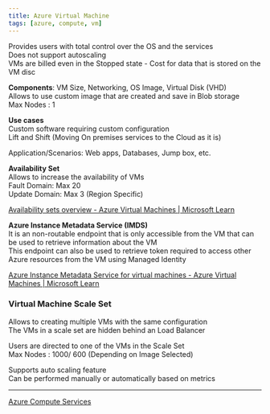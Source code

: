 ```yaml
---
title: Azure Virtual Machine
tags: [azure, compute, vm]
---
```


Provides users with total control over the OS and the services  
Does not support autoscaling  
VMs are billed even in the Stopped state - Cost for data that is stored on the VM disc

**Components**: VM Size, Networking, OS Image, Virtual Disk (VHD)  
Allows to use custom image that are created and save in Blob storage  
Max Nodes : 1

**Use cases**  
Custom software requiring custom configuration  
Lift and Shift (Moving On premises services to the Cloud as it is)

Application/Scenarios: Web apps, Databases, Jump box, etc.

**Availability Set**  
Allows to increase the availability of VMs  
Fault Domain: Max 20  
Update Domain: Max 3 (Region Specific)

[Availability sets overview - Azure Virtual Machines | Microsoft Learn](https://learn.microsoft.com/bs-latn-ba/azure/virtual-machines/availability-set-overview#how-do-availability-sets-work)

**Azure Instance Metadata Service (IMDS)**  
It is an non-routable endpoint that is only accessible from the VM that can be used to retrieve information about the VM  
This endpoint can also be used to retrieve token required to access other Azure resources from the VM using Managed Identity

[Azure Instance Metadata Service for virtual machines - Azure Virtual Machines | Microsoft Learn](https://learn.microsoft.com/en-us/azure/virtual-machines/instance-metadata-service?tabs=windows)

### Virtual Machine Scale Set

Allows to creating multiple VMs with the same configuration    
The VMs in a scale set are hidden behind an Load Balancer  

Users are directed to one of the VMs in the Scale Set  
Max Nodes : 1000/ 600 (Depending on Image Selected)

Supports auto scaling feature  
Can be performed manually or automatically based on metrics

---

[Azure Compute Services](Azure%20Compute%20Services.md)